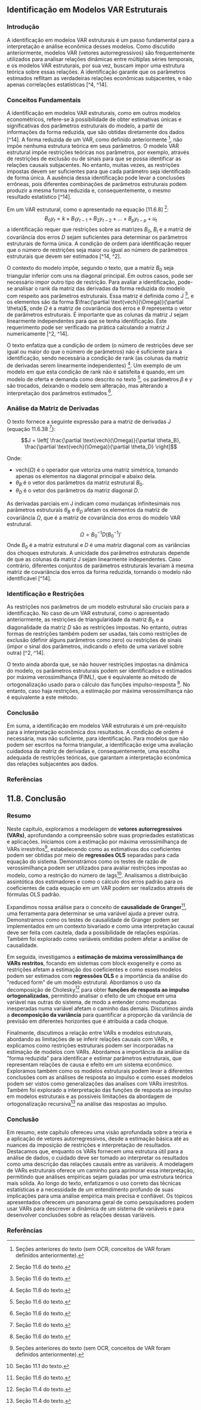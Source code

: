 ## Identificação em Modelos VAR Estruturais
### Introdução
A identificação em modelos VAR estruturais é um passo fundamental para a interpretação e análise econômica desses modelos. Como discutido anteriormente, modelos VAR (vetores autorregressivos) são frequentemente utilizados para analisar relações dinâmicas entre múltiplas séries temporais, e os modelos VAR estruturais, por sua vez,  buscam impor uma estrutura teórica sobre essas relações. A identificação garante que os parâmetros estimados reflitam as verdadeiras relações econômicas subjacentes, e não apenas correlações estatísticas [^4, ^14].

### Conceitos Fundamentais
A identificação em modelos VAR estruturais, como em outros modelos econométricos, refere-se à possibilidade de obter estimativas únicas e significativas dos parâmetros estruturais do modelo, a partir de informações da forma reduzida, que são obtidas diretamente dos dados [^14].  A forma reduzida de um VAR, como definido anteriormente [^1],  não impõe nenhuma estrutura teórica em seus parâmetros. O modelo VAR estrutural impõe restrições teóricas nos parâmetros, por exemplo, através de restrições de exclusão ou de sinais para que se possa identificar as relações causais subjacentes. No entanto, muitas vezes, as restrições impostas devem ser suficientes para que cada parâmetro seja identificado de forma única. A ausência dessa identificação pode levar a conclusões errôneas, pois diferentes combinações de parâmetros estruturais podem produzir a mesma forma reduzida e, consequentemente, o mesmo resultado estatístico [^14].

Em um VAR estrutural, como o apresentado na equação [11.6.8] [^2]:
$$B_0y_t = k + B_1y_{t-1} + B_2y_{t-2} + \ldots + B_py_{t-p} + u_t$$
a identificação requer que restrições sobre as matrizes $B_0$, $B_i$ e a matriz de covariância dos erros $D$ sejam suficientes para determinar os parâmetros estruturais de forma única.  A condição de ordem para identificação requer que o número de restrições seja maior ou igual ao número de parâmetros estruturais que devem ser estimados [^14, ^2].

O contexto do modelo impõe, segundo o texto, que a matriz $B_0$ seja triangular inferior com uns na diagonal principal. Em outros casos, pode ser necessário impor outro tipo de restrição.
Para avaliar a identificação, pode-se analisar o rank da matriz das derivadas da forma reduzida do modelo com respeito aos parâmetros estruturais. Essa matriz é definida como J [^2], e os elementos são da forma  $\frac{\partial \text{vech}(\Omega)}{\partial \theta}$, onde $\Omega$ é a matriz de covariância dos erros e $\theta$ representa o vetor de parâmetros estruturais.  É importante que as colunas da matriz J sejam linearmente independentes para que se tenha identificação.  Este requerimento pode ser verificado na prática calculando a matriz J numericamente [^2, ^14].

O texto enfatiza que a condição de ordem (o número de restrições deve ser igual ou maior do que o número de parâmetros) não é suficiente para a identificação, sendo necessária a condição de rank (as colunas da matriz de derivadas serem linearmente independentes)  [^2].  Um exemplo de um modelo em que esta condição de rank não é satisfeita é quando, em um modelo de oferta e demanda como descrito no texto [^2], os parâmetros $\beta$ e $\gamma$ são trocados, deixando o modelo sem alteração, mas alterando a interpretação dos parâmetros estimados [^2].

### Análise da Matriz de Derivadas
O texto fornece a seguinte expressão para a matriz de derivadas J (equação 11.6.38 [^2]):

$$J = \left[ \frac{\partial \text{vech}(\Omega)}{\partial \theta_B},  \frac{\partial \text{vech}(\Omega)}{\partial \theta_D} \right]$$

Onde:
-   $\text{vech}(\Omega)$ é o operador que vetoriza uma matriz simétrica, tomando apenas os elementos na diagonal principal e abaixo dela.
-   $\theta_B$ é o vetor dos parâmetros da matriz estrutural $B_0$.
-   $\theta_D$ é o vetor dos parâmetros da matriz diagonal $D$.

As derivadas parciais em J indicam como mudanças infinitesimais nos parâmetros estruturais $\theta_B$ e $\theta_D$ afetam os elementos da matriz de covariância $\Omega$, que é a matriz de covariância dos erros do modelo VAR estrutural.
$$ \Omega = B_0^{-1} D (B_0^{-1})' $$
Onde $B_0$ é a matriz estrutural e $D$ é uma matriz diagonal com as variâncias dos choques estruturais.
A unicidade dos parâmetros estruturais depende de que as colunas da matriz J sejam linearmente independentes. Caso contrário, diferentes conjuntos de parâmetros estruturais levariam à mesma matriz de covariância dos erros da forma reduzida, tornando o modelo não identificável [^14].

### Identificação e Restrições
As restrições nos parâmetros de um modelo estrutural são cruciais para a identificação. No caso de um VAR estrutural, como o apresentado anteriormente, as restrições de triangularidade da matriz $B_0$ e a diagonalidade da matriz $D$ são as restrições impostas. No entanto, outras formas de restrições também podem ser usadas, tais como restrições de exclusão (definir alguns parâmetros como zero) ou restrições de sinais (impor o sinal dos parâmetros, indicando o efeito de uma variável sobre outra) [^2, ^14].

O texto ainda aborda que, se não houver restrições impostas na dinâmica do modelo, os parâmetros estruturais podem ser identificados e estimados por máxima verossimilhança (FIML), que é equivalente ao método de ortogonalização usado para o cálculo das funções impulso-resposta [^2]. No entanto, caso haja restrições, a estimação por máxima verossimilhança não é equivalente a este método.

### Conclusão
Em suma, a identificação em modelos VAR estruturais é um pré-requisito para a interpretação econômica dos resultados. A condição de ordem é necessária, mas não suficiente, para identificação. Para modelos que não podem ser escritos na forma triangular, a identificação exige uma avaliação cuidadosa da matriz de derivadas e, consequentemente, uma escolha adequada de restrições teóricas, que garantam a interpretação econômica das relações subjacentes aos dados.

### Referências
[^1]:  Seções anteriores do texto (sem OCR, conceitos de VAR foram definidos anteriormente).
[^2]:  Seção 11.6 do texto.
[^3]: Seção 11.1 do texto.
[^4]: Seção 11.4 do texto.
## 11.8. Conclusão
### Resumo
Neste capítulo, exploramos a modelagem de **vetores autorregressivos (VARs)**, aprofundando a compreensão sobre suas propriedades estatísticas e aplicações. Iniciamos com a estimação por máxima verossimilhança de VARs irrestritos[^1], estabelecendo como as estimativas dos coeficientes podem ser obtidas por meio de **regressões OLS** separadas para cada equação do sistema. Demonstrámos como os testes de razão de verossimilhança podem ser utilizados para avaliar restrições impostas ao modelo, como a restrição do número de lags[^3]. Analisamos a distribuição assintótica dos estimadores e como o cálculo dos erros padrão para os coeficientes de cada equação em um VAR podem ser realizados através de fórmulas OLS padrão.

Expandimos nossa análise para o conceito de **causalidade de Granger**[^2], uma ferramenta para determinar se uma variável ajuda a prever outra. Demonstramos como os testes de causalidade de Granger podem ser implementados em um contexto bivariado e como uma interpretação causal deve ser feita com cautela, dada a possibilidade de relações espúrias. Também foi explorado como variáveis omitidas podem afetar a análise de causalidade.

Em seguida, investigamos a **estimação de máxima verossimilhança de VARs restritos**, focando em sistemas com block exogeneity e como as restrições afetam a estimação dos coeficientes e como esses modelos podem ser estimados com **regressões OLS** e a importância da análise do "reduced form" de um modelo estrutural. Abordamos o uso da decomposição de Cholesky[^4] para obter **funções de resposta ao impulso ortogonalizadas**, permitindo analisar o efeito de um choque em uma variável nas outras do sistema, de modo a entender como mudanças inesperadas numa variável afetam o caminho das demais. Discutimos ainda a **decomposição da variância** para quantificar a proporção da variância de previsão em diferentes horizontes que é atribuída a cada choque.

Finalmente, discutimos a relação entre VARs e modelos estruturais, abordando as limitações de se inferir relações causais com VARs, e explicamos como restrições estruturais podem ser incorporadas na estimação de modelos com VARs. Abordamos a importância da análise da "forma reduzida" para identificar e estimar parâmetros estruturais, que representam relações de causa e efeito em um sistema econômico. Exploramos também como os modelos estruturais podem levar a diferentes conclusões com as análises de resposta ao impulso e como esses modelos podem ser vistos como generalizações das analises com VARs irrestritos. Também foi explorado a interpretação das funções de resposta ao impulso em modelos estruturais e as possíveis limitações da abordagem de ortogonalização recursiva[^4] na análise das respostas ao impulso.

### Conclusão
Em resumo, este capítulo ofereceu uma visão aprofundada sobre a teoria e a aplicação de vetores autorregressivos, desde a estimação básica até as nuances da imposição de restrições e interpretação de resultados. Destacamos que, enquanto os VARs fornecem uma estrutura útil para a análise de dados, o cuidado deve ser tomado ao interpretar os resultados como uma descrição das relações causais entre as variáveis. A modelagem de VARs estruturais oferece um caminho para aprimorar essa interpretação, permitindo que análises empíricas sejam guiadas por uma estrutura teórica mais sólida. Ao longo do texto, enfatizamos o uso correto das técnicas estatísticas e a necessidade de um entendimento profundo de suas implicações para uma análise empírica mais precisa e confiável. Os tópicos apresentados oferecem um panorama geral de como pesquisadores podem usar VARs para descrever a dinâmica de um sistema de variáveis e para desenvolver conclusões sobre as relações dessas variáveis.

### Referências
[^1]:  Seções anteriores do texto (sem OCR, conceitos de VAR foram definidos anteriormente).
[^2]:  Seção 11.2 do texto.
[^3]: Seção 11.1 do texto.
[^4]: Seção 11.4 do texto.
<!-- END -->
